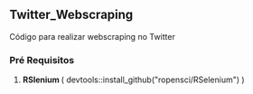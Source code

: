 <h2> Twitter_Webscraping </h2>
Código para realizar webscraping no Twitter

<h3> Pré Requisitos </h3>

<ol> 
  <li> <b> RSlenium </b>( devtools::install_github("ropensci/RSelenium") )
